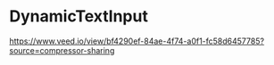 # DynamicTextInput
https://www.veed.io/view/bf4290ef-84ae-4f74-a0f1-fc58d6457785?source=compressor-sharing
